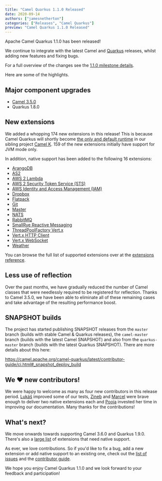```yaml
---
title: "Camel Quarkus 1.1.0 Released"
date: 2020-09-14
authors: ["jamesnetherton"]
categories: ["Releases", "Camel Quarkus"]
preview: "Camel Quarkus 1.1.0 Released"
---
```


Apache Camel Quarkus 1.1.0 has been released!

We continue to integrate with the latest Camel and [Quarkus](https://quarkus.io/) releases, whilst adding new features and fixing bugs.

For a full overview of the changes see the [1.1.0 milestone details](https://github.com/apache/camel-quarkus/milestone/5?closed=1).

Here are some of the highlights.

## Major component upgrades

* [Camel 3.5.0](https://camel.apache.org/blog/2020/09/Camel35-Whatsnew/)
* Quarkus 1.8.0

## New extensions

We added a whopping 174 new extensions in this release! This is because Camel Quarkus will shortly become [the only and default runtime](http://camel.465427.n5.nabble.com/camel-k-switch-to-Quarkus-as-default-framework-for-integrations-td5869959.html) in our sibling project [Camel K](https://camel.apache.org/camel-k/latest/). 
159 of the new extensions initially have support for JVM mode only.

In addition, native support has been added to the following 16 extensions:

* [ArangoDB](https://camel.apache.org/camel-quarkus/latest/reference/extensions/arangodb.html)
* [AS2](https://camel.apache.org/camel-quarkus/latest/reference/extensions/as2.html)
* [AWS 2 Lambda](https://camel.apache.org/camel-quarkus/latest/reference/extensions/aws2-lambda.html)
* [AWS 2 Security Token Service (STS)](https://camel.apache.org/camel-quarkus/latest/reference/extensions/aws2-sts.html)
* [AWS Identity and Access Management (IAM)](https://camel.apache.org/camel-quarkus/latest/reference/extensions/aws-iam.html)
* [Dropbox](https://camel.apache.org/camel-quarkus/latest/reference/extensions/dropbox.html)
* [Flatpack](https://camel.apache.org/camel-quarkus/latest/reference/extensions/flatpack.html)
* [Git](https://camel.apache.org/camel-quarkus/latest/reference/extensions/git.html)
* [Master](https://camel.apache.org/camel-quarkus/latest/reference/extensions/master.html)
* [NATS](https://camel.apache.org/camel-quarkus/latest/reference/extensions/nats.html)
* [RabbitMQ](https://camel.apache.org/camel-quarkus/latest/reference/extensions/rabbitmq.html)
* [SmallRye Reactive Messaging](https://camel.apache.org/camel-quarkus/latest/reference/extensions/smallrye-reactive-messaging.html)
* [ThreadPoolFactory Vert.x](https://camel.apache.org/camel-quarkus/latest/reference/extensions/threadpoolfactory-vertx.html)
* [Vert.x HTTP Client](https://camel.apache.org/camel-quarkus/latest/reference/extensions/vertx-http.html)
* [Vert.x WebSocket](https://camel.apache.org/camel-quarkus/latest/reference/extensions/vertx-websocket.html)
* [Weather](https://camel.apache.org/camel-quarkus/latest/reference/extensions/weather.html)

You can browse the full list of supported extensions over at the [extensions reference](https://camel.apache.org/camel-quarkus/latest/reference/index.html).

## Less use of reflection

Over the past months, we have gradually reduced the number of Camel classes that were needlessly required to be registered for reflection. Thanks to Camel 3.5.0, 
we have been able to eliminate all of these remaining cases and take advantage of the resulting performance boost.

## SNAPSHOT builds

The project has started publishing SNAPSHOT releases from the `master` branch (builds with stable Camel & Quarkus releases), the `camel-master` branch (builds with the latest Camel SNAPSHOT) and also from the `quarkus-master` branch (builds with the latest Quarkus SNAPSHOT). There are more details about this here:

https://camel.apache.org/camel-quarkus/latest/contributor-guide/ci.html#_snapshot_deploy_build

## We ❤️ new contributors!
We were happy to welcome as many as four new contributors in this release period. [Lukáš](https://github.com/llowinge) improved some of our tests, [Zineb](https://twitter.com/ZinebBendhiba) and [Marcel](https://twitter.com/JeansenML) were brave enough to deliver two native extensions each and [Pooja](https://github.com/PoojaChandak) invested her time in improving our documentation.
Many thanks for the contributions!

## What's next?

We move onwards towards supporting Camel 3.6.0 and Quarkus 1.9.0. There's also a [large list](https://github.com/apache/camel-quarkus/issues?q=is%3Aissue+is%3Aopen+label%3Anative) of extensions that need native support. 

As ever, we love contributions. So if you'd like to fix a bug, add a new extension or add native support to an existing one, check out the [list of issues](https://github.com/apache/camel-quarkus/issues) and the [contributor guide](https://camel.apache.org/camel-quarkus/latest/contributor-guide/index.html).

We hope you enjoy Camel Quarkus 1.1.0 and we look forward to your feedback and participation!

